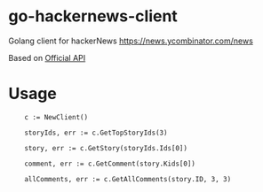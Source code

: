 # go-hackernews-client
Golang client for hackerNews https://news.ycombinator.com/news

Based on [Official API](https://github.com/HackerNews/API)

# Usage
```golang
	c := NewClient()

	storyIds, err := c.GetTopStoryIds(3)

    story, err := c.GetStory(storyIds.Ids[0])

    comment, err := c.GetComment(story.Kids[0])

    allComments, err := c.GetAllComments(story.ID, 3, 3)
```